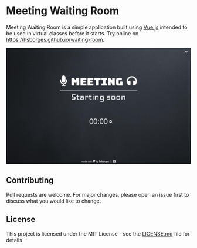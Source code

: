 # Meeting Waiting Room

Meeting Waiting Room is a simple application built using [Vue.js](https://vuejs.org/) intended to be used in virtual classes before it starts. Try online on https://hsborges.github.io/waiting-room.

![Screenshot](screenshot.png)

## Contributing

Pull requests are welcome. For major changes, please open an issue first to discuss what you would like to change.

## License

This project is licensed under the MIT License - see the [LICENSE.md](LICENSE.md) file for details
